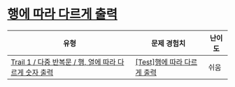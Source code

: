 # [행에 따라 다르게 출력](https://www.codetree.ai/trails/complete/curated-cards/test-output-defferently-each-row)

|유형|문제 경험치|난이도|
|---|---|---|
|[Trail 1 / 다중 반복문 / 행, 열에 따라 다르게 숫자 출력](https://www.codetree.ai/trail-info/novice-low/)|[[Test]행에 따라 다르게 출력](https://www.codetree.ai/trails/complete/curated-cards/test-output-defferently-each-row/)|쉬움|

